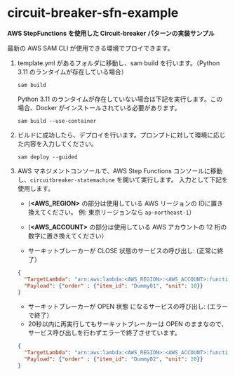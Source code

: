 # circuit-breaker-sfn-example
**AWS StepFunctions を使用した Circuit-breaker パターンの実装サンプル**

最新の AWS SAM CLI が使用できる環境でプロイできます。

1.  template.yml があるフォルダに移動し、sam build を行います。（Python 3.11 のランタイムが存在している場合）

    ```
    sam build
    ```
    
    Python 3.11 のランタイムが存在していない場合は下記を実行します。この場合、Docker がインストールされている必要があります。

    ```
    sam build --use-container
    ```

2. ビルドに成功したら、デプロイを行います。プロンプトに対して環境に応じた内容を入力してください。
   
   ```
   sam deploy --guided
   ```
   
3. AWS マネジメントコンソールで、AWS Step Functions コンソールに移動し、`circuitbreaker-statemachine` を開いて実行します。 入力として下記を使用します。
    - (**<AWS_REGION>** の部分は使用している AWS リージョンの IDに置き換えてください。 例: 東京リージョンなら `ap-northeast-1`）
    - (**<AWS_ACCOUNT>** の部分は使用している AWS アカウントの 12 桁の数字に置き換えてください）

    - サーキットブレーカーが CLOSE 状態のサービスの呼び出し: (正常に終了）

    ```json
    {
      "TargetLambda": "arn:aws:lambda:<AWS_REGION>:<AWS_ACCOUNT>:function:circuitbreaker-Payment",
      "Payload": {"order" : {"item_id": "Dummy01", "unit": 10}}
    }
    ```

    - サーキットブレーカーが OPEN 状態 になるサービスの呼び出し: (エラーで終了）
    - 20秒以内に再実行してもサーキットブレーカーは OPEN のままなので、サービス呼び出しを行わずエラーで終了させています。

    ```json
    {
      "TargetLambda": "arn:aws:lambda:<AWS_REGION>:<AWS_ACCOUNT>:function:circuitbreaker-PaymentTimeout",
      "Payload": {"order" : {"item_id": "Dummy02", "unit": 20}}
    }
    ```


